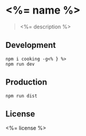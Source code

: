 # <%= name %>
> <%= description %>

## Development

```shell<% if (!cooking) { %>
npm i cooking -g<% } %>
npm run dev
```

## Production
```
npm run dist
```

## License
<%= license %>
